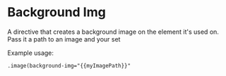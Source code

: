 Background Img
================

A directive that creates a background image on the element it's used on. Pass it a path to an image and your set

Example usage:


    .image(background-img="{{myImagePath}}"